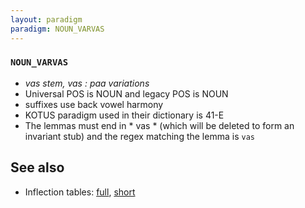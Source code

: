 ```yaml
---
layout: paradigm
paradigm: NOUN_VARVAS
---
```

### ` NOUN_VARVAS `

* _vas stem, vas : paa variations_
* Universal POS is NOUN and legacy POS is NOUN
* suffixes use back vowel harmony
* KOTUS paradigm used in their dictionary is 41-E
* The lemmas must end in * vas * (which will be deleted to form an invariant stub) and the regex matching the lemma is ` vas `

## See also

* Inflection tables: [full](gen/V/varvas.html), [short](gen/V/varvas_wikt.html)

